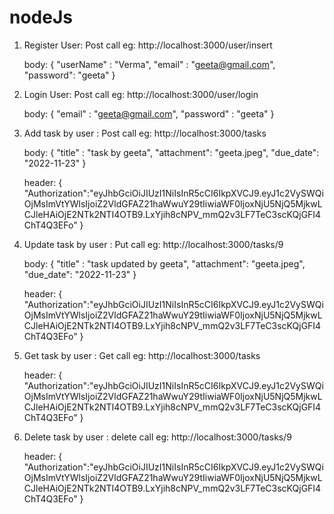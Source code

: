 # nodeJs



1. Register User: Post call
    eg: http://localhost:3000/user/insert

    body: {
    "userName" : "Verma",
    "email" : "geeta@gmail.com",
    "password": "geeta"
    }

2. Login User: Post call
    eg: http://localhost:3000/user/login

    body: {
    "email" : "geeta@gmail.com",
    "password" : "geeta"
    }

3. Add task by user : Post call
    eg: http://localhost:3000/tasks

    body: {
    "title" : "task by geeta",
    "attachment": "geeta.jpeg",
    "due_date": "2022-11-23"
    }

    header: {
    "Authorization":"eyJhbGciOiJIUzI1NiIsInR5cCI6IkpXVCJ9.eyJ1c2VySWQiOjMsImVtYWlsIjoiZ2VldGFAZ21haWwuY29tIiwiaWF0IjoxNjU5NjQ5MjkwLCJleHAiOjE2NTk2NTI4OTB9.LxYjih8cNPV_mmQ2v3LF7TeC3scKQjGFI4ChT4Q3EFo"
    }

4. Update task by user : Put call
    eg: http://localhost:3000/tasks/9

    body: {
    "title" : "task updated by geeta",
    "attachment": "geeta.jpeg",
    "due_date": "2022-11-23"
    }

    header: {
    "Authorization":"eyJhbGciOiJIUzI1NiIsInR5cCI6IkpXVCJ9.eyJ1c2VySWQiOjMsImVtYWlsIjoiZ2VldGFAZ21haWwuY29tIiwiaWF0IjoxNjU5NjQ5MjkwLCJleHAiOjE2NTk2NTI4OTB9.LxYjih8cNPV_mmQ2v3LF7TeC3scKQjGFI4ChT4Q3EFo"
    }

5. Get task by user : Get call
    eg: http://localhost:3000/tasks

    header: {
    "Authorization":"eyJhbGciOiJIUzI1NiIsInR5cCI6IkpXVCJ9.eyJ1c2VySWQiOjMsImVtYWlsIjoiZ2VldGFAZ21haWwuY29tIiwiaWF0IjoxNjU5NjQ5MjkwLCJleHAiOjE2NTk2NTI4OTB9.LxYjih8cNPV_mmQ2v3LF7TeC3scKQjGFI4ChT4Q3EFo"
    }

6. Delete task by user : delete call
    eg: http://localhost:3000/tasks/9
    
    header: {
    "Authorization":"eyJhbGciOiJIUzI1NiIsInR5cCI6IkpXVCJ9.eyJ1c2VySWQiOjMsImVtYWlsIjoiZ2VldGFAZ21haWwuY29tIiwiaWF0IjoxNjU5NjQ5MjkwLCJleHAiOjE2NTk2NTI4OTB9.LxYjih8cNPV_mmQ2v3LF7TeC3scKQjGFI4ChT4Q3EFo"
    }
